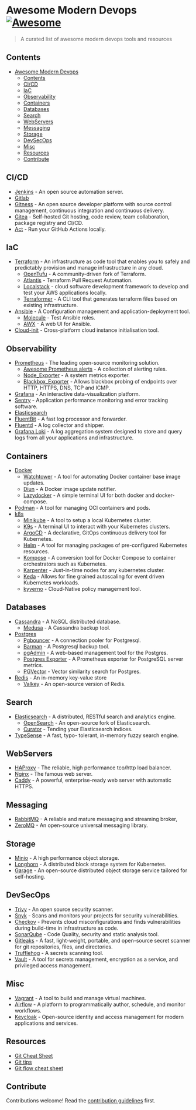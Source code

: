 # Awesome Modern Devops [![Awesome](https://awesome.re/badge.svg)](https://awesome.re)

> A curated list of awesome modern devops tools and resources


## Contents
- [Awesome Modern Devops ](#awesome-modern-devops-)
  - [Contents](#contents)
  - [CI/CD](#cicd)
  - [IaC](#iac)
  - [Observability](#observability)
  - [Containers](#containers)
  - [Databases](#databases)
  - [Search](#search)
  - [WebServers](#webservers)
  - [Messaging](#messaging)
  - [Storage](#storage)
  - [DevSecOps](#devsecops)
  - [Misc](#misc)
  - [Resources](#resources)
  - [Contribute](#contribute)

## CI/CD
- [Jenkins](http://jenkins-ci.org/) - An open source automation server.
- [Gitlab](https://gitlab.com/)
- [Gitness](https://github.com/harness/gitness) - An open source developer platform with source control management, continuous integration and continuous delivery.
- [Gitea](https://github.com/go-gitea/gitea) - Self-hosted Git hosting, code review, team collaboration, package registry and CI/CD.
- [Act](https://github.com/nektos/act) - Run your GitHub Actions locally.

## IaC
- [Terraform](https://www.terraform.io/) -  An infrastructure as code tool that enables you to safely and predictably provision and manage infrastructure in any cloud.
    - [OpenTufu](https://opentofu.org/) - A community-driven fork of Terraform.
    - [Atlantis](https://www.runatlantis.io/) - Terraform Pull Request Automation.
    - [Localstack](https://github.com/localstack/localstack) -  cloud software development framework to develop and test your AWS applications locally.
    - [Terraformer](https://github.com/GoogleCloudPlatform/terraformer) - A CLI tool that generates terraform files based on existing infrastructure.
- [Ansible](https://www.ansible.com/) - A Configuration management and application-deployment tool.
    - [Molecule](https://github.com/ansible/molecule) - Test Ansible roles.
    - [AWX](https://github.com/ansible/awx) - A web UI for Ansible.
- [Cloud-init](https://github.com/canonical/cloud-init) - Cross-platform cloud instance initialisation tool.

## Observability
- [Prometheus](https://prometheus.io/) - The leading open-source
monitoring solution.
    - [Awesome Prometheus alerts](https://samber.github.io/awesome-prometheus-alerts/) - A collection of alerting rules.
    - [Node_Exporter](https://github.com/prometheus/node_exporter) - A system metrics exporter.
    - [Blackbox_Exporter](https://github.com/prometheus/blackbox_exporter) - Allows blackbox probing of endpoints over HTTP, HTTPS, DNS, TCP and ICMP.
- [Grafana](https://grafana.com/) - An interactive data-visualization platform.
- [Sentry](https://sentry.io/) - Application performance monitoring and error tracking software.
- [Elasticsearch](https://www.elastic.co/elasticsearch)
- [FluentBit](https://github.com/fluent/fluent-bit) - A fast log processor and forwarder.
- [Fluentd](https://github.com/fluent/fluentd) - A log collector and shipper.
- [Grafana Loki](https://github.com/grafana/loki) - A log aggregation system designed to store and query logs from all your applications and infrastructure.

## Containers
- [Docker](https://www.docker.com/)
    - [Watchtower](https://github.com/containrrr/watchtower) - A tool for automating Docker container base image updates.
    - [Diun](https://crazymax.dev/diun/) - A Docker image update notifier.
    - [Lazydocker](https://github.com/jesseduffield/lazydocker) - A simple terminal UI for both docker and docker-compose.
- [Podman](https://github.com/containers/podman) -  A tool for managing OCI containers and pods.
- [k8s](https://github.com/kubernetes/kubernetes)
    - [Minikube](https://minikube.sigs.k8s.io/) - A tool to setup a local Kubernetes cluster. 
    - [K9s](https://k9scli.io/) - A terminal UI to interact with your Kubernetes clusters.
    - [ArgoCD](https://github.com/argoproj/argo-cd) - A declarative, GitOps continuous delivery tool for Kubernetes.
    - [Helm](https://helm.sh/) - A tool for managing packages of pre-configured Kubernetes resources.
    - [Kompose](https://kompose.io/) -  A conversion tool for Docker Compose to container orchestrators such as Kubernetes.
    - [Karpenter](https://karpenter.sh/) - Just-in-time nodes for any kubernetes cluster.
    - [Keda](https://keda.sh/) - Allows for fine grained autoscaling for event driven Kubernetes workloads.
    - [kyverno](https://github.com/kyverno/kyverno) - Cloud-Native policy management tool.

## Databases
- [Cassandra](https://cassandra.apache.org/) - A NoSQL distributed database.
    - [Medusa](https://github.com/thelastpickle/cassandra-medusa) - A Cassandra backup tool.
- [Postgres](https://www.postgresql.org/)
    - [Pgbouncer](https://github.com/pgbouncer/pgbouncer) - A connection pooler for Postgresql.
    - [Barman](https://pgbarman.org/) - A Postgresql backup tool.
    - [pgAdmin](https://github.com/pgadmin-org/pgadmin4) - A web-based management tool for the Postgres.
    - [Postgres Exporter](https://github.com/prometheus-community/postgres_exporter) - A Prometheus exporter for PostgreSQL server metrics.
    - [PGVector](https://github.com/pgvector/pgvector) - Vector similarity search for Postgres.
- [Redis](https://github.com/redis/redis) - An in-memory key-value store
  - [Valkey](https://github.com/valkey-io/valkey) - An open-source version of Redis.

## Search
- [Elasticsearch](https://www.elastic.co/elasticsearch) - A distributed, RESTful search and analytics engine.
    - [OpenSearch](https://github.com/opensearch-project/OpenSearch) - An open-source fork of Elasticsearch.
    - [Curator](https://github.com/elastic/curator) - Tending your Elasticsearch indices.
- [TypeSense](https://github.com/typesense/typesense) - A fast, typo- tolerant, in-memory fuzzy search engine.

## WebServers
- [HAProxy](https://www.haproxy.org/) - The reliable, high performance tco/http load balancer.
- [Nginx](http://nginx.org/) - The famous web server.
- [Caddy](https://caddyserver.com/) - A powerful, enterprise-ready web server with automatic HTTPS.

## Messaging
- [RabbitMQ](https://www.rabbitmq.com/) - A reliable and mature messaging and streaming broker, 
- [ZeroMQ](https://github.com/zeromq) - An open-source universal messaging library.

## Storage
- [Minio](https://github.com/minio/minio) - A high performance object storage.
- [Longhorn](https://github.com/longhorn/longhorn) - A distributed block storage system for Kubernetes.
- [Garage](https://garagehq.deuxfleurs.fr/) - An open-source distributed object storage service tailored for self-hosting.

## DevSecOps
- [Trivy](https://github.com/aquasecurity/trivy) - An open source security scanner.
- [Snyk](https://snyk.io/) - Scans and monitors your projects for security vulnerabilities.
- [Checkov](https://github.com/bridgecrewio/checkov) - Prevents cloud misconfigurations and finds vulnerabilities during build-time in infrastructure as code.
- [SonarQube](https://github.com/SonarSource/sonarqube) - Code Quality, security and static analysis tool. 
- [Gitleaks](https://github.com/gitleaks/gitleaks) - A fast, light-weight, portable, and open-source secret scanner for git repositories, files, and directories.
- [Trufflehog](https://github.com/trufflesecurity/trufflehog) - A secrets scanning tool.
- [Vault](https://github.com/hashicorp/vault) - A tool for secrets management, encryption as a service, and privileged access management.

## Misc
- [Vagrant](https://www.vagrantup.com/) - A tool to build and manage virtual machines.
- [Airflow](https://github.com/apache/airflow) - A platform to programmatically author, schedule, and monitor workflows.
- [Keycloak](https://github.com/keycloak/keycloak) - Open-source identity and access management for modern applications and services.

## Resources
- [Git Cheat Sheet](https://github.com/arslanbilal/git-cheat-sheet)
- [Git tips](https://github.com/git-tips/tips)
- [Git flow cheat sheet](https://danielkummer.github.io/git-flow-cheatsheet/)

## Contribute

Contributions welcome! Read the [contribution guidelines](contributing.md) first.
